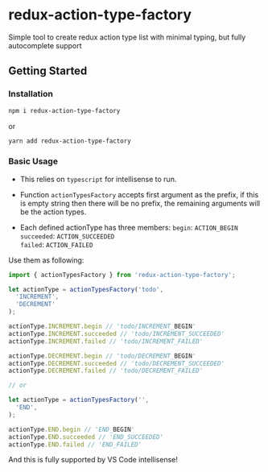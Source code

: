 # redux-action-type-factory
Simple tool to create redux action type list with minimal typing, but fully autocomplete support

## Getting Started

### Installation

```bash
npm i redux-action-type-factory
```
or
```bash
yarn add redux-action-type-factory
```

### Basic Usage
- This relies on `typescript` for intellisense to run.

- Function `actionTypesFactory` accepts first argument as the prefix, if this is empty string then there will be no prefix, the remaining arguments will be the action types.

- Each defined actionType has three members:
`begin`: `ACTION_BEGIN` <br />
`succeeded`: `ACTION_SUCCEEDED` <br />
`failed`: `ACTION_FAILED` <br />

Use them as following:
```javascript
import { actionTypesFactory } from 'redux-action-type-factory';

let actionType = actionTypesFactory('todo',
  'INCREMENT',
  'DECREMENT'
);

actionType.INCREMENT.begin // 'todo/INCREMENT_BEGIN'
actionType.INCREMENT.succeeded // 'todo/INCREMENT_SUCCEEDED'
actionType.INCREMENT.failed // 'todo/INCREMENT_FAILED'

actionType.DECREMENT.begin // 'todo/DECREMENT_BEGIN'
actionType.DECREMENT.succeeded // 'todo/DECREMENT_SUCCEEDED'
actionType.DECREMENT.failed // 'todo/DECREMENT_FAILED'

// or

let actionType = actionTypesFactory('',
  'END',
);

actionType.END.begin // 'END_BEGIN'
actionType.END.succeeded // 'END_SUCCEEDED'
actionType.END.failed // 'END_FAILED'
```

And this is fully supported by VS Code intellisense!
